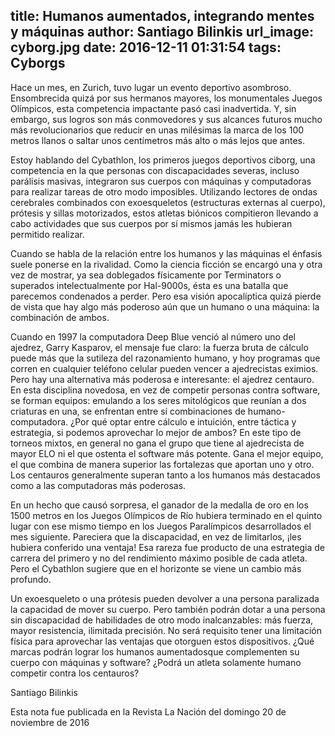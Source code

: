 
title: Humanos aumentados, integrando mentes y máquinas
author: Santiago Bilinkis
url_image: cyborg.jpg
date: 2016-12-11 01:31:54
tags: Cyborgs
---
Hace un mes, en Zurich, tuvo lugar un evento deportivo asombroso. Ensombrecida quizá por sus hermanos mayores, los monumentales Juegos Olímpicos, esta competencia impactante pasó casi inadvertida. Y, sin embargo, sus logros son más conmovedores y sus alcances futuros mucho más revolucionarios que reducir en unas milésimas la marca de los 100 metros llanos o saltar unos centímetros más alto o más lejos que antes.

Estoy hablando del Cybathlon, los primeros juegos deportivos ciborg, una competencia en la que personas con discapacidades severas, incluso parálisis masivas, integraron sus cuerpos con máquinas y computadoras para realizar tareas de otro modo imposibles. Utilizando lectores de ondas cerebrales combinados con exoesqueletos (estructuras externas al cuerpo), prótesis y sillas motorizados, estos atletas biónicos compitieron llevando a cabo actividades que sus cuerpos por sí mismos jamás les hubieran permitido realizar.

Cuando se habla de la relación entre los humanos y las máquinas el énfasis suele ponerse en la rivalidad. Como la ciencia ficción se encargó una y otra vez de mostrar, ya sea doblegados físicamente por Terminators o superados intelectualmente por Hal-9000s, ésta es una batalla que parecemos condenados a perder. Pero esa visión apocalíptica quizá pierde de vista que hay algo más poderoso aún que un humano o una máquina: la combinación de ambos.

Cuando en 1997 la computadora Deep Blue venció al número uno del ajedrez, Garry Kasparov, el mensaje fue claro: la fuerza bruta de cálculo puede más que la sutileza del razonamiento humano, y hoy programas que corren en cualquier teléfono celular pueden vencer a ajedrecistas eximios. Pero hay una alternativa más poderosa e interesante: el ajedrez centauro. En esta disciplina novedosa, en vez de competir personas contra software, se forman equipos: emulando a los seres mitológicos que reunían a dos criaturas en una, se enfrentan entre sí combinaciones de humano-computadora. ¿Por qué optar entre cálculo e intuición, entre táctica y estrategia, si podemos aprovechar lo mejor de ambos? En este tipo de torneos mixtos, en general no gana el grupo que tiene al ajedrecista de mayor ELO ni el que ostenta el software más potente. Gana el mejor equipo, el que combina de manera superior las fortalezas que aportan uno y otro. Los centauros generalmente superan tanto a los humanos más destacados como a las computadoras más poderosas.

En un hecho que causó sorpresa, el ganador de la medalla de oro en los 1500 metros en los Juegos Olímpicos de Río hubiera terminado en el quinto lugar con ese mismo tiempo en los Juegos Paralímpicos desarrollados el mes siguiente. Pareciera que la discapacidad, en vez de limitarlos, ¡les hubiera conferido una ventaja! Esa rareza fue producto de una estrategia de carrera del primero y no del rendimiento máximo posible de cada atleta. Pero el Cybathlon sugiere que en el horizonte se viene un cambio más profundo.

Un exoesqueleto o una prótesis pueden devolver a una persona paralizada la capacidad de mover su cuerpo. Pero también podrán dotar a una persona sin discapacidad de habilidades de otro modo inalcanzables: más fuerza, mayor resistencia, ilimitada precisión. No será requisito tener una limitación física para aprovechar las ventajas que otorguen estos dispositivos. ¿Qué marcas podrán lograr los humanos aumentadosque complementen su cuerpo con máquinas y software? ¿Podrá un atleta solamente humano competir contra los centauros?

Santiago Bilinkis


Esta nota fue publicada en la Revista La Nación del domingo 20 de noviembre de 2016
